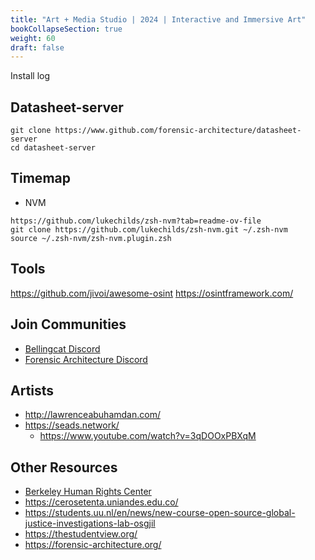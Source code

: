 ```yaml
---
title: "Art + Media Studio | 2024 | Interactive and Immersive Art"
bookCollapseSection: true
weight: 60
draft: false
---
```


Install log

## Datasheet-server

```
git clone https://www.github.com/forensic-architecture/datasheet-server
cd datasheet-server
```

## Timemap

- NVM

```
https://github.com/lukechilds/zsh-nvm?tab=readme-ov-file
git clone https://github.com/lukechilds/zsh-nvm.git ~/.zsh-nvm
source ~/.zsh-nvm/zsh-nvm.plugin.zsh
```

## Tools

https://github.com/jivoi/awesome-osint
https://osintframework.com/

## Join Communities

- [Bellingcat Discord](https://discord.gg/bellingcat)
- [Forensic Architecture Discord](https://discord.gg/Vy34Ndw)

## Artists
- http://lawrenceabuhamdan.com/
- https://seads.network/
  - https://www.youtube.com/watch?v=3qDOOxPBXqM

## Other Resources

- [Berkeley Human Rights Center](https://humanrights.berkeley.edu/)
- https://cerosetenta.uniandes.edu.co/
- https://students.uu.nl/en/news/new-course-open-source-global-justice-investigations-lab-osgjil
- https://thestudentview.org/
- https://forensic-architecture.org/